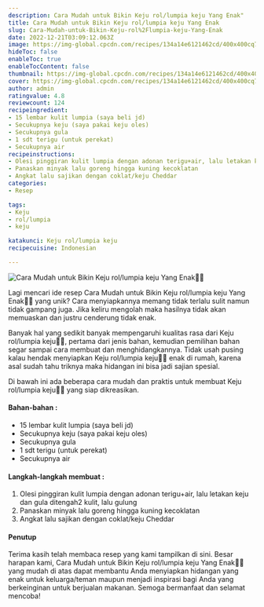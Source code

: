 ```yaml
---
description: Cara Mudah untuk Bikin Keju rol/lumpia keju Yang Enak"
title: Cara Mudah untuk Bikin Keju rol/lumpia keju Yang Enak
slug: Cara-Mudah-untuk-Bikin-Keju-rol%2Flumpia-keju-Yang-Enak
date: 2022-12-21T03:09:12.063Z
image: https://img-global.cpcdn.com/recipes/134a14e6121462cd/400x400cq70/photo.jpg
hideToc: false
enableToc: true
enableTocContent: false
thumbnail: https://img-global.cpcdn.com/recipes/134a14e6121462cd/400x400cq70/photo.jpg
cover: https://img-global.cpcdn.com/recipes/134a14e6121462cd/400x400cq70/photo.jpg
author: admin
ratingvalue: 4.8
reviewcount: 124
recipeingredient:
- 15 lembar kulit lumpia (saya beli jd)
- Secukupnya keju (saya pakai keju oles)
- Secukupnya gula
- 1 sdt terigu (untuk perekat)
- Secukupnya air
recipeinstructions:
- Olesi pinggiran kulit lumpia dengan adonan terigu+air, lalu letakan keju dan gula ditengah2 kulit, lalu gulung
- Panaskan minyak lalu goreng hingga kuning kecoklatan
- Angkat lalu sajikan dengan coklat/keju Cheddar
categories:
- Resep

tags:
- Keju
- rol/lumpia
- keju

katakunci: Keju rol/lumpia keju
recipecuisine: Indonesian

---
```


![Cara Mudah untuk Bikin Keju rol/lumpia keju Yang Enak👩‍🍳](https://img-global.cpcdn.com/recipes/134a14e6121462cd/400x400cq70/photo.jpg)

Lagi mencari ide resep Cara Mudah untuk Bikin Keju rol/lumpia keju Yang Enak👩‍🍳 yang unik? Cara menyiapkannya memang tidak terlalu sulit namun tidak gampang juga. Jika keliru mengolah maka hasilnya tidak akan memuaskan dan justru cenderung tidak enak.

Banyak hal yang sedikit banyak mempengaruhi kualitas rasa dari Keju rol/lumpia keju👩‍🍳, pertama dari jenis bahan, kemudian pemilihan bahan segar sampai cara membuat dan menghidangkannya. Tidak usah pusing kalau hendak menyiapkan Keju rol/lumpia keju👩‍🍳 enak di rumah, karena asal sudah tahu triknya maka hidangan ini bisa jadi sajian spesial.

Di bawah ini ada beberapa cara mudah dan praktis untuk membuat Keju rol/lumpia keju👩‍🍳 yang siap dikreasikan.

<!--inarticleads1-->

#### Bahan-bahan :

- 15 lembar kulit lumpia (saya beli jd)
- Secukupnya keju (saya pakai keju oles)
- Secukupnya gula
- 1 sdt terigu (untuk perekat)
- Secukupnya air

<!--inarticleads2-->

#### Langkah-langkah membuat :

1. Olesi pinggiran kulit lumpia dengan adonan terigu+air, lalu letakan keju dan gula ditengah2 kulit, lalu gulung
1. Panaskan minyak lalu goreng hingga kuning kecoklatan
1. Angkat lalu sajikan dengan coklat/keju Cheddar

#### Penutup

Terima kasih telah membaca resep yang kami tampilkan di sini. Besar harapan kami, Cara Mudah untuk Bikin Keju rol/lumpia keju Yang Enak👩‍🍳 yang mudah di atas dapat membantu Anda menyiapkan hidangan yang enak untuk keluarga/teman maupun menjadi inspirasi bagi Anda yang berkeinginan untuk berjualan makanan. Semoga bermanfaat dan selamat mencoba!